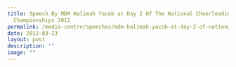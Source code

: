 ```yaml
---
title: Speech By MDM Halimah Yacob at Day 2 Of The National Cheerleading
  Championships 2012
permalink: /media-centre/speeches/mdm-halimah-yacob-at-day-2-of-national-cheerleading-championships-2012/
date: 2012-03-23
layout: post
description: ""
image: ""
---
```


